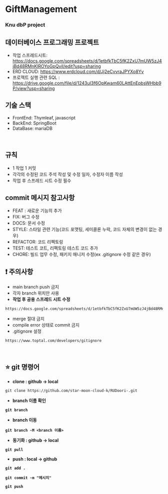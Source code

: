 # GiftManagement
### Knu dbP project
## 데이터베이스 프로그래밍 프로젝트

- 작업 스프레드시트: https://docs.google.com/spreadsheets/d/1etbfkTbC5fK2ZxU7mUW5zJ4jBd48RMnKlROYoGpQviI/edit?usp=sharing
- ERD CLOUD: https://www.erdcloud.com/d/Jj2eCvvraJPYXo8Yv
- 프로젝트 실행 관련 SQL : https://drive.google.com/file/d/1243uI3f6OpKwam60LAttEnEpbsWHbb9P/view?usp=sharing

## 기술 스택 
- FrontEnd: Thymleaf, javascript
- BackEnd: SpringBoot
- DataBase: mariaDB

<br>

## 규칙
- 1 작업 1 커밋
- 각각의 수정된 코드 주석 작성 및 수정 일자, 수정자 이름 작성
- 작업 후 스프레드 시트 수정 필수

## commit 메시지 참고사항
- FEAT : 새로운 기능의 추가
- FIX: 버그 수정
- DOCS: 문서 수정
- STYLE: 스타일 관련 기능(코드 포맷팅, 세미콜론 누락, 코드 자체의 변경이 없는 경우)
- REFACTOR: 코드 리펙토링
- TEST: 테스트 코트, 리펙토링 테스트 코드 추가
- CHORE: 빌드 업무 수정, 패키지 매니저 수정(ex .gitignore 수정 같은 경우)
  <br>

## :exclamation: 주의사항
- main branch push 금지
- 각자 branch 위치만 사용
- <b>작업 후 공용 스프레드 시트 수정</b>
```
https://docs.google.com/spreadsheets/d/1etbfkTbC5fK2ZxU7mUW5zJ4jBd48RMnKlROYoGpQviI/edit#gid=289789655
```
- merge 절대 금지
- compile error 상태로 commit 금지
- .gitignore 설정
```
https://www.toptal.com/developers/gitignore
```

<br>

## :star: git 명령어

- <b>clone : github → local</b>
``` 
git clone https://github.com/star-moon-cloud-k/RUDoori-.git
```
- <b>branch 이름 확인
```
git branch
```
- <b>branch 이동
```
git branch -M <branch 이름>
```
- <b>동기화 : github → local</b>
```
git pull
```
- <b>push : local → github</b>
```
git add .
```
```
git commit -m "메시지"
```
```
git push
```
